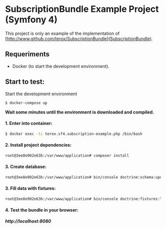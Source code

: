 SubscriptionBundle Example Project (Symfony 4)
==============================================

This project is only an example of the implementation of [http://www.github.com/terox/SubscriptionBundle](SubscriptionBundle).

## Requeriments

* Docker (to start the development environment).

## Start to test:

Start the development environment
```
$ docker-compose up
```
**Wait some minutes until the environment is downloaded and compiled.**

#### 1. Enter into container:

```sh
$ docker exec -ti terox.sf4.subscription-example.php /bin/bash
```

#### 2. Install project dependencies:
```sh
root@3ee8e902e63b:/var/www/application# composer install
```

#### 3. Create database:
```sh
root@3ee8e902e63b:/var/www/application# bin/console doctrine:schema:update --force
```

#### 3. Fill data with fixtures:
```sh
root@3ee8e902e63b:/var/www/application# bin/console doctrine:fixtures:load
```

#### 4. Test the bundle in your browser:

***http://localhost:8080***